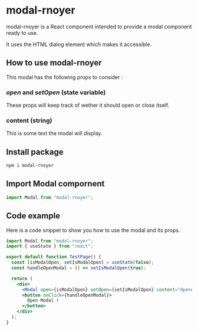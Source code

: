 # modal-rnoyer
modal-rnoyer is a React component intended to provide a modal component ready to use.

It uses the HTML dialog element which makes it accessible.

## How to use modal-rnoyer
This modal has the following props to consider : 
### <i>open</i> and <i>setOpen</i> (state variable)
These props will keep track of wether it should open or close itself.

### content (string)
This is some text the modal will display.

## Install package

```bash
npm i modal-rnoyer
```

## Import Modal compornent
```jsx
import Modal from "modal-rnoyer";
```

## Code example
Here is a code snippet to show you how to use the modal and its props.

```jsx
import Modal from "modal-rnoyer";
import { useState } from "react";

export default function TestPage() {
  const [isModalOpen, setIsModalOpen] = useState(false);
  const handleOpenModal = () => setIsModalOpen(true);

  return (
    <div>
      <Modal open={isModalOpen} setOpen={setIsModalOpen} content="Opened !" />
      <button onClick={handleOpenModal}>
        Open Modal !
      </button>
    </div>
  );
}

```